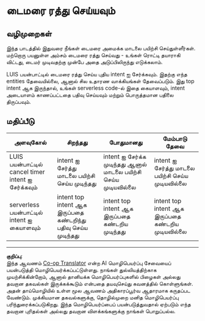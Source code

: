 <!--
CO_OP_TRANSLATOR_METADATA:
{
  "original_hash": "5a7262a0c48dfacdfe1ff91b20bf16fd",
  "translation_date": "2025-10-11T12:13:21+00:00",
  "source_file": "6-consumer/lessons/2-language-understanding/assignment.md",
  "language_code": "ta"
}
-->
# டைமரை ரத்து செய்யவும்

## வழிமுறைகள்

இந்த பாடத்தில் இதுவரை நீங்கள் டைமரை அமைக்க மாடலை பயிற்சி செய்துள்ளீர்கள். மற்றொரு பயனுள்ள அம்சம் டைமரை ரத்து செய்வது - உங்கள் ரொட்டி தயாராகி விட்டது, டைமர் முடிவதற்கு முன்பே அதை அடுப்பிலிருந்து எடுக்கலாம்.

LUIS பயன்பாட்டில் டைமரை ரத்து செய்ய புதிய intent ஐ சேர்க்கவும். இதற்கு எந்த entities தேவையில்லை, ஆனால் சில உதாரண வாக்கியங்கள் தேவைப்படும். இது top intent ஆக இருந்தால், உங்கள் serverless code-ல் இதை கையாளவும், intent அடையாளம் காணப்பட்டதை பதிவு செய்யவும் மற்றும் பொருத்தமான பதிலை திருப்பவும்.

## மதிப்பீடு

| அளவுகோல் | சிறந்தது | போதுமானது | மேம்பாடு தேவை |
| -------- | --------- | -------- | ----------------- |
| LUIS பயன்பாட்டில் cancel timer intent ஐ சேர்க்கவும் | intent ஐ சேர்த்து மாடலை பயிற்சி செய்ய முடிந்தது | intent ஐ சேர்க்க முடிந்தது ஆனால் மாடலை பயிற்சி செய்ய முடியவில்லை | intent ஐ சேர்த்து மாடலை பயிற்சி செய்ய முடியவில்லை |
| serverless பயன்பாட்டில் intent ஐ கையாளவும் | intent top intent ஆக இருப்பதை கண்டறிந்து பதிவு செய்ய முடிந்தது | intent top intent ஆக இருப்பதை கண்டறிய முடிந்தது | intent top intent ஆக இருப்பதை கண்டறிய முடியவில்லை |

---

**குறிப்பு**:  
இந்த ஆவணம் [Co-op Translator](https://github.com/Azure/co-op-translator) என்ற AI மொழிபெயர்ப்பு சேவையைப் பயன்படுத்தி மொழிபெயர்க்கப்பட்டுள்ளது. நாங்கள் துல்லியத்திற்காக முயற்சிக்கின்றோம், ஆனால் தானியக்க மொழிபெயர்ப்புகளில் பிழைகள் அல்லது தவறான தகவல்கள் இருக்கக்கூடும் என்பதை தயவுசெய்து கவனத்தில் கொள்ளுங்கள். அதன் தாய்மொழியில் உள்ள மூல ஆவணம் அதிகாரப்பூர்வ ஆதாரமாக கருதப்பட வேண்டும். முக்கியமான தகவல்களுக்கு, தொழில்முறை மனித மொழிபெயர்ப்பு பரிந்துரைக்கப்படுகிறது. இந்த மொழிபெயர்ப்பைப் பயன்படுத்துவதால் ஏற்படும் எந்த தவறான புரிதல்கள் அல்லது தவறான விளக்கங்களுக்கு நாங்கள் பொறுப்பல்ல.